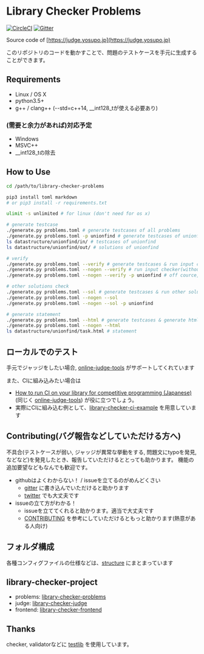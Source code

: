 # Library Checker Problems

[![CircleCI](https://circleci.com/gh/yosupo06/library-checker-problems/tree/master.svg?style=svg)](https://circleci.com/gh/yosupo06/library-checker-problems/tree/master)
[![Gitter](https://badges.gitter.im/library-checker-problems/community.svg)](https://gitter.im/library-checker-problems/community?utm_source=badge&utm_medium=badge&utm_campaign=pr-badge)

Source code of [https://judge.yosupo.jp](https://judge.yosupo.jp)

このリポジトリのコードを動かすことで、問題のテストケースを手元に生成することができます。

## Requirements

- Linux / OS X
- python3.5+
- g++ / clang++ (--std=c++14, __int128_tが使える必要あり)

### (需要と余力があれば)対応予定

- Windows
- MSVC++
- __int128_tの除去

## How to Use

```sh
cd /path/to/library-checker-problems

pip3 install toml markdown
# or pip3 install -r requirements.txt

ulimit -s unlimited # for linux (don't need for os x)

# generate testcase
./generate.py problems.toml # generate testcases of all problems
./generate.py problems.toml -p unionfind # generate testcases of unionfind
ls datastructure/unionfind/in/ # testcases of unionfind
ls datastructure/unionfind/out/ # solutions of unionfind

# verify
./generate.py problems.toml --verify # generate testcases & run input checker
./generate.py problems.toml --nogen --verify # run input checker(without generate testcases, you must generate already)
./generate.py problems.toml --nogen --verify -p unionfind # off cource, it is ok

# other solutions check
./generate.py problems.toml --sol # generate testcases & run other solution
./generate.py problems.toml --nogen --sol
./generate.py problems.toml --nogen --sol -p unionfind

# generate statement
./generate.py problems.toml --html # generate testcases & generate html
./generate.py problems.toml --nogen --html
ls datastructure/unionfind/task.html # statement
```

## ローカルでのテスト

手元でジャッジをしたい場合, [online-judge-tools](https://github.com/kmyk/online-judge-tools) がサポートしてくれています

また、CIに組み込みたい場合は

- [How to run CI on your library for competitive programming (Japanese)](https://online-judge-tools.readthedocs.io/en/master/run-ci-on-your-library.ja.html) (同じく [online-judge-tools](https://github.com/kmyk/online-judge-tools)) が役に立つでしょう。
- 実際にCIに組み込む例として、[library-checker-ci-example](https://github.com/yosupo06/library-checker-ci-example) を用意しています

## Contributing(バグ報告などしていただける方へ)

不具合(テストケースが弱い, ジャッジが異常な挙動をする, 問題文にtypoを発見, などなど)を発見したとき、報告していただけるととっても助かります。
機能の追加要望などもなんでも歓迎です。

- githubはよくわからない！ / issueを立てるのがめんどくさい
  - [gitter](https://gitter.im/library-checker-problems/community) に書き込んでいただけると助かります
  - [twitter](https://twitter.com/yosupot) でも大丈夫です
- issueの立て方がわかる！
  - issueを立ててくれると助かります。適当で大丈夫です
  - [CONTRIBUTING](docs/CONTRIBUTING.md) を参考にしていただけるともっと助かります(熱意がある人向け)

## フォルダ構成

各種コンフィグファイルの仕様などは、[structure](docs/structure.md) にまとまっています

## library-checker-project

- problems: [library-checker-problems](https://github.com/yosupo06/library-checker-problems)
- judge: [library-checker-judge](https://github.com/yosupo06/library-checker-judge)
- frontend: [library-checker-frontend](https://github.com/yosupo06/library-checker-frontend)

## Thanks

checker, validatorなどに [testlib](https://github.com/MikeMirzayanov/testlib) を使用しています。
